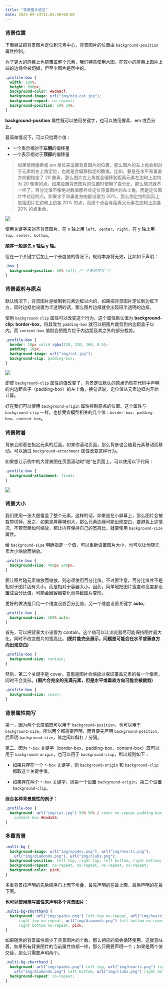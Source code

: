 ```yaml
---
title: "背景图片语法"
date: 2023-09-24T11:03:50+08:00
---
```


### 背景位置

下面尝试把背景图片定位到元素中心，背景图片的位置由 `background-position` 属性控制。

为了更大的屏幕上也能覆盖整个元素，我们特意使用大图，在较小的屏幕上图片上端的边缘会被切掉，但至少图片是居中的。

```css
.profile-box {
  width: 100%;
  height: 600px;
  background-color: #8da9cf;
  background-image: url("img/big-cat.jpg");
  background-repeat: no-repeat;
  background-position: 50% 50%;
}
```

**background-position** 属性既可以使用关键字，也可以使用像素、em 或百分比。

最简单情况下，可以只给两个值：

- 一个表示相对于**左侧**的偏移量
- 一个表示相对于**顶部**的偏移量

> 如果使用像素或 em 单位来设置背景图片的位置，那么图片的左上角会相对于元素的左上角定位，也就是会偏移指定的数值。比如，要是在水平和垂直方向都指定了 20 像素，那么图片左上角就会偏移到距离元素左边和上边均为 20 像素的点。如果设置背景图片的位置时使用了百分比，那么情况就不一样了，百分比值不像绝对数值那样会定位背景图片的左上角，而是定位图片中对应的点。如果水平和垂直方向都设置为 20%，那么你定位的实际上是距图片左边和上边各 20% 的点，而这个点会与距离父元素左边和上边各 20% 的点重合。

<img src="/img/57/01.png" />

使用关键字来对齐背景图片，在 x 轴上用 `left`、`center`、`right`，在 y 轴上用 `top`、`center`、`bottom`。

**顺序一般是先 x 轴后 y 轴。**

但在一个关键字后加上一个长度值的情况下，规则本身将无效，比如如下声明：

```css
.box {
  background-position: 50% left; /* 不要这样写 */
}
```

### 背景裁剪与原点

默认情况下，背景图片是绘制到元素边框以内的，如果把背景图片定位到边框下方，同时边框也设置为半透明的话，那么图片边缘就会出现班半透明的边框，

使用 `background-clip` 属性可以改变这个行为，这个属性默认值为 **background-clip: border-box**，将其改为 `padding-box` 就可以把图片裁剪到内边距盒子以内。而 `content-box` 值则会把图片位于内边距及其之外的部分裁剪。

```css
.profile-box {
  border: 10px solid rgba(220, 220, 160, 0.5);
  padding: 10px;
  background-image: url("img/cat.jpg");
  background-clip: padding-box;
}
```

<img src="/img/57/02.png" />

即使 `background-clip` 属性的值改变了，背景定位默认的原点仍然在代码中声明的内边距盒子（padding-box）的左上角，换句话说，定位值从元素边框内开始计算。

好在我们可以使用 `background-origin` 属性控制原点的位置。这个属性与 `background-clip` 一样，也接受盒模型相关的几个值：`border-box`、`padding-box`、`content-box`。

### 背景附着

背景会附着在指定元素的后面，如果你滚动页面，那么背景也会随着元素移动而移动。可以通过 `background-attachment` 属性改变这种行为。

如果想让示例中的大背景图在页面滚动时“粘”在页面上，可以使用以下代码：

```css
.profile-box {
  background-attachment: fixed;
}
```

<img src="/img/57/03.png" />

### 背景大小

我们使用一张大图覆盖了整个元素，这样的话，如果是在小屏幕上，那么图片会被裁剪切掉。反之，如果是屏幕特别大，那么元素边缘可能出现空白，要避免上述情况，不管页面如何缩放，都让内容保持自己的宽高比，就要使用 `background-size` 属性。

给 `background-size` 明确指定一个值，可以重新设置图片大小，也可以让他随元素大小缩放而缩放。

```css
.profile-box {
  background-size: 400px 240px;
}
```

要让图片随元素缩放而缩放，则必须使用百分比值。不过要注意，百分比值并不是相对于图片固有大小，而是相对于容器大小。因此，简单地把图片宽度和高度都设置成百分比值，可能会因容器变化而导致图片变形。

更好的做法是只给一个维度设置百分比值，另一个维度设置关键字 **auto**，

```css
.profile-box {
  background-size: 100% auto;
}
```

首先，可以把背景大小设置为 contain，这个值可以让浏览器尽可能保持图片最大化，同时不改变图片的宽高比。**(图片能完全展示，问题是可能会在水平或垂直方向出现空白)**

```css
.profile-box {
  background-size: contain;
}
```

然后，第二个关键字是 cover，意思是图片会缩放以保证覆盖元素的每一个像素，同时不会变形。**(图片会完全的充满元素，但是水平或垂直方向可能会被裁剪)**

```css
.profile-box {
  background-size: cover;
}
```

### 背景属性简写

第一，因为两个长度值既可以用于 `background-position`，也可以用于 `background-size`，所以两个都需要声明，而且要先声明 `background-position`，后声明 `background-size`，值之间以斜杠 `/` 分隔。

第二、因为 `*-box` 关键字（border-box、padding-box、content-box）既可以用于 `background-origin`，也可以用于 `background-clip`，所以规则如下：

- 如果只存在一个 `*-box` 关键字，则 `background-origin` 和 `background-clip` 都取这个关键字值。

- 如果存在两个 `*-box` 关键字，则第一个设置 `background-origin`，第二个设置 `background-clip`。

**综合各种背景属性的例子：**

```css
.profile-box {
  background: url("img/cat.jpg") 50% 50% / cover no-repeat padding-box
    content-box #bada55;
}
```

### 多重背景

```css
.multi-bg {
  background-image: url("img/spades.png"), url("img/hearts.png"),
    url("img/diamonds.png"), url("img/clubs.png");
  background-position: left top, right top, left bottom, right bottom;
  background-repeat: no-repeat, no-repeat, no-repeat, no-repeat;
  background-color: pink;
}
```

多重背景按声明的先后顺序自上而下堆叠，最先声明的在最上面，最后声明的在最下面。

**也可以使用简写属性来声明多个背景图片：**

```css
.multi-bg-shorthand {
  background: url("img/spades.png") left top no-repeat, url("img/hearts.png")
      right top no-repeat, url("img/diamonds.png") left bottom no-repeat, url("img/clubs.png")
      right bottom no-repeat, pink;
}
```

如果随后的背景属性值少于背景图片的个数，那么相应的值会循环使用。这就意味着，如果所有背景图片的当前属性值都一样，那么只需要声明一个；如果是两个值交替，那么只需要声明两个。

```css
.multi-bg-shorthand {
  background: url("img/spades.png") left top, url("img/hearts.png") right top,
    url("img/diamonds.png") left bottom, url("img/clubs.png") right bottom, pink;
  background-repeat: no-repeat;
}
```
